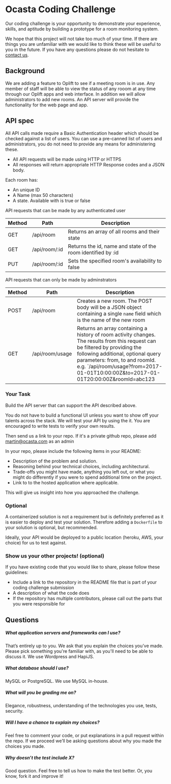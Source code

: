 # Ocasta Coding Challenge

Our coding challenge is your opportunity to demonstrate your experience, skills, and aptitude by building a prototype for a room monitoring system.

We hope that this project will not take too much of your time. If there are things you are unfamiliar with we would like to think these will be useful to you in the future. If you have any questions please do not hesitate to [contact us](challenge@ocasta.com).


## Background

We are adding a feature to Oplift to see if a meeting room is in use. Any member of staff will be able to view the status of any rooom at any time through our Oplift apps and web interface. In addition we will allow administrators to add new rooms. An API server will provide the functionality for the web page and app. 

## API spec

All API calls made require a Basic Authentication header which should be checked against a list of users. You can use a pre-canned list of users and administrators, you do not need to provide any means for administering these.

- All API requests will be made using HTTP or HTTPS
- All responses will return appropriate HTTP Response codes and a JSON body.

Each room has:

- An unique ID
- A Name (max 50 characters)
- A state. Available with is true or false

API requests that can be made by any authenticated user

Method | Path | Description
--- | --- | ---
GET | /api/room  | Returns an array of all rooms and their state
GET | /api/room/:id  | Returns the id, name and state of the room identified by :id
PUT | /api/room/:id  | Sets the specified room's availability to false

API requests that can only be made by adminstrators

Method | Path | Description
--- | --- | ---
POST | /api/room  | Creates a new room. The POST body will be a JSON object containing a single `name` field which is the name of the new room
| GET | /api/room/usage  | Returns an array containing a history of room activity changes. The results from this request can be filtered by providing the following additional, optional query parameters: from, to and roomId. e.g. `/api/room/usage?from=2017-01-01T10:00:00Z&to=2017-01-01T20:00:00Z&roomId=abc123

### Your Task

Build the API server that can support the API described above.

You do not have to build a functional UI unless you want to show off your talents across the stack. We will test your API by using the it. You are encouraged to write tests to verify your own results.

Then send us a link to your repo. If it's a private github repo, please add martin@ocasta.com as an admin

In your repo, please include the following items in your README:

-	Description of the problem and solution.
-	Reasoning behind your technical choices, including architectural.
-	Trade-offs you might have made, anything you left out, or what you might do differently if you were to spend additional time on the project.
-	Link to to the hosted application where applicable.

This will give us insight into how you approached the challenge.


### Optional

A containerized solution is not a requirement but is definitely preferred as it is easier to deploy and test your solution. Therefore adding a `Dockerfile` to your solution is optional, but recommended.

Ideally, your API would be deployed to a public location (heroku, AWS, your choice) for us to test against.


### Show us your other projects! (optional)

If you have existing code that you would like to share, please follow these guidelines:

-	Include a link to the repository in the README file that is part of your coding challenge submission
-	A description of what the code does
-	If the repository has multiple contributors, please call out the parts that you were responsible for


Questions
---------
##### What application servers and frameworks can I use?
That’s entirely up to you. We ask that you explain the choices you’ve made. Please pick something you're familiar with, as you'll need to be able to discuss it. We use Wordpress and HapiJS.

##### What database should I use?
MySQL or PostgreSQL. We use MySQL in-house.

##### What will you be grading me on?
Elegance, robustness, understanding of the technologies you use, tests, security. 

##### Will I have a chance to explain my choices?
Feel free to comment your code, or put explanations in a pull request within the repo. If we proceed we’ll be asking questions about why you made the choices you made. 

##### Why doesn’t the test include X?
Good question. Feel free to tell us how to make the test better. Or, you know, fork it and improve it!